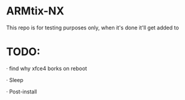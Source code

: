 




# ARMtix-NX
  This repo is for testing purposes only, when it's done it'll get added to 
# TODO:
· find why xfce4 borks on reboot

· Sleep

· Post-install
